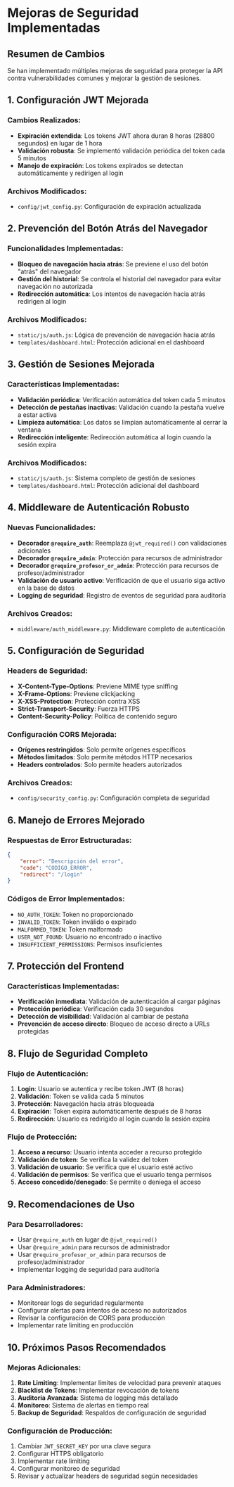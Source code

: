 # Mejoras de Seguridad Implementadas

## Resumen de Cambios

Se han implementado múltiples mejoras de seguridad para proteger la API contra vulnerabilidades comunes y mejorar la gestión de sesiones.

## 1. Configuración JWT Mejorada

### Cambios Realizados:
- **Expiración extendida**: Los tokens JWT ahora duran 8 horas (28800 segundos) en lugar de 1 hora
- **Validación robusta**: Se implementó validación periódica del token cada 5 minutos
- **Manejo de expiración**: Los tokens expirados se detectan automáticamente y redirigen al login

### Archivos Modificados:
- `config/jwt_config.py`: Configuración de expiración actualizada

## 2. Prevención del Botón Atrás del Navegador

### Funcionalidades Implementadas:
- **Bloqueo de navegación hacia atrás**: Se previene el uso del botón "atrás" del navegador
- **Gestión del historial**: Se controla el historial del navegador para evitar navegación no autorizada
- **Redirección automática**: Los intentos de navegación hacia atrás redirigen al login

### Archivos Modificados:
- `static/js/auth.js`: Lógica de prevención de navegación hacia atrás
- `templates/dashboard.html`: Protección adicional en el dashboard

## 3. Gestión de Sesiones Mejorada

### Características Implementadas:
- **Validación periódica**: Verificación automática del token cada 5 minutos
- **Detección de pestañas inactivas**: Validación cuando la pestaña vuelve a estar activa
- **Limpieza automática**: Los datos se limpian automáticamente al cerrar la ventana
- **Redirección inteligente**: Redirección automática al login cuando la sesión expira

### Archivos Modificados:
- `static/js/auth.js`: Sistema completo de gestión de sesiones
- `templates/dashboard.html`: Protección adicional del dashboard

## 4. Middleware de Autenticación Robusto

### Nuevas Funcionalidades:
- **Decorador `@require_auth`**: Reemplaza `@jwt_required()` con validaciones adicionales
- **Decorador `@require_admin`**: Protección para recursos de administrador
- **Decorador `@require_profesor_or_admin`**: Protección para recursos de profesor/administrador
- **Validación de usuario activo**: Verificación de que el usuario siga activo en la base de datos
- **Logging de seguridad**: Registro de eventos de seguridad para auditoría

### Archivos Creados:
- `middleware/auth_middleware.py`: Middleware completo de autenticación

## 5. Configuración de Seguridad

### Headers de Seguridad:
- **X-Content-Type-Options**: Previene MIME type sniffing
- **X-Frame-Options**: Previene clickjacking
- **X-XSS-Protection**: Protección contra XSS
- **Strict-Transport-Security**: Fuerza HTTPS
- **Content-Security-Policy**: Política de contenido seguro

### Configuración CORS Mejorada:
- **Orígenes restringidos**: Solo permite orígenes específicos
- **Métodos limitados**: Solo permite métodos HTTP necesarios
- **Headers controlados**: Solo permite headers autorizados

### Archivos Creados:
- `config/security_config.py`: Configuración completa de seguridad

## 6. Manejo de Errores Mejorado

### Respuestas de Error Estructuradas:
```json
{
    "error": "Descripción del error",
    "code": "CODIGO_ERROR",
    "redirect": "/login"
}
```

### Códigos de Error Implementados:
- `NO_AUTH_TOKEN`: Token no proporcionado
- `INVALID_TOKEN`: Token inválido o expirado
- `MALFORMED_TOKEN`: Token malformado
- `USER_NOT_FOUND`: Usuario no encontrado o inactivo
- `INSUFFICIENT_PERMISSIONS`: Permisos insuficientes

## 7. Protección del Frontend

### Características Implementadas:
- **Verificación inmediata**: Validación de autenticación al cargar páginas
- **Protección periódica**: Verificación cada 30 segundos
- **Detección de visibilidad**: Validación al cambiar de pestaña
- **Prevención de acceso directo**: Bloqueo de acceso directo a URLs protegidas

## 8. Flujo de Seguridad Completo

### Flujo de Autenticación:
1. **Login**: Usuario se autentica y recibe token JWT (8 horas)
2. **Validación**: Token se valida cada 5 minutos
3. **Protección**: Navegación hacia atrás bloqueada
4. **Expiración**: Token expira automáticamente después de 8 horas
5. **Redirección**: Usuario es redirigido al login cuando la sesión expira

### Flujo de Protección:
1. **Acceso a recurso**: Usuario intenta acceder a recurso protegido
2. **Validación de token**: Se verifica la validez del token
3. **Validación de usuario**: Se verifica que el usuario esté activo
4. **Validación de permisos**: Se verifica que el usuario tenga permisos
5. **Acceso concedido/denegado**: Se permite o deniega el acceso

## 9. Recomendaciones de Uso

### Para Desarrolladores:
- Usar `@require_auth` en lugar de `@jwt_required()`
- Usar `@require_admin` para recursos de administrador
- Usar `@require_profesor_or_admin` para recursos de profesor/administrador
- Implementar logging de seguridad para auditoría

### Para Administradores:
- Monitorear logs de seguridad regularmente
- Configurar alertas para intentos de acceso no autorizados
- Revisar la configuración de CORS para producción
- Implementar rate limiting en producción

## 10. Próximos Pasos Recomendados

### Mejoras Adicionales:
1. **Rate Limiting**: Implementar límites de velocidad para prevenir ataques
2. **Blacklist de Tokens**: Implementar revocación de tokens
3. **Auditoría Avanzada**: Sistema de logging más detallado
4. **Monitoreo**: Sistema de alertas en tiempo real
5. **Backup de Seguridad**: Respaldos de configuración de seguridad

### Configuración de Producción:
1. Cambiar `JWT_SECRET_KEY` por una clave segura
2. Configurar HTTPS obligatorio
3. Implementar rate limiting
4. Configurar monitoreo de seguridad
5. Revisar y actualizar headers de seguridad según necesidades
